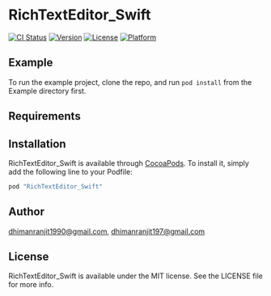 # RichTextEditor_Swift

[![CI Status](http://img.shields.io/travis/dhimanranjit1990@gmail.com/RichTextEditor_Swift.svg?style=flat)](https://travis-ci.org/dhimanranjit1990@gmail.com/RichTextEditor_Swift)
[![Version](https://img.shields.io/cocoapods/v/RichTextEditor_Swift.svg?style=flat)](http://cocoapods.org/pods/RichTextEditor_Swift)
[![License](https://img.shields.io/cocoapods/l/RichTextEditor_Swift.svg?style=flat)](http://cocoapods.org/pods/RichTextEditor_Swift)
[![Platform](https://img.shields.io/cocoapods/p/RichTextEditor_Swift.svg?style=flat)](http://cocoapods.org/pods/RichTextEditor_Swift)

## Example

To run the example project, clone the repo, and run `pod install` from the Example directory first.

## Requirements

## Installation

RichTextEditor_Swift is available through [CocoaPods](http://cocoapods.org). To install
it, simply add the following line to your Podfile:

```ruby
pod "RichTextEditor_Swift"
```

## Author

dhimanranjit1990@gmail.com, dhimanranjit197@gmail.com

## License

RichTextEditor_Swift is available under the MIT license. See the LICENSE file for more info.
